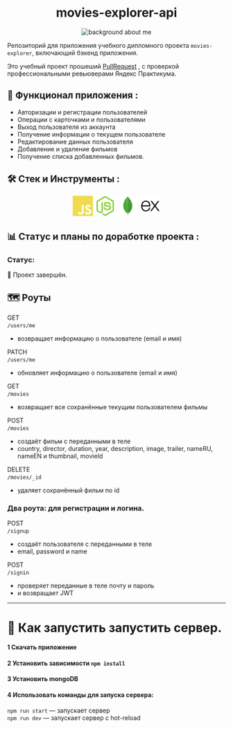 <div id="header" align="center">
  <h1>movies-explorer-api</h1>
</div>
<div align="center">
  <img src="https://github.com/forgohill/movies-explorer-api/assets/105547969/b3c82933-ba68-4478-9eaa-43fe38c7e0b7" alt="background about me" width="320"/>
</div>
<!-- 
![GIF-header-movies-explorer-api](https://github.com/forgohill/movies-explorer-api/assets/105547969/b3c82933-ba68-4478-9eaa-43fe38c7e0b7)
 -->


Репозиторий для приложения учебного дипломного проекта `movies-explorer`, включающий бэкенд приложения.

Это учебный проект прошеший [PullRequest](https://github.com/forgohill/movies-explorer-api/pull/1) , с проверкой профессиональными ревьюверами Яндекс Практикума.

## 🧱 Функционал приложения :
- Авторизации и регистрации пользователей
- Операции с карточками и пользователями
- Выход пользователя из аккаунта
- Получение информации о текущем пользователе
- Редактирование данных пользователя
- Добавление и удаление фильмов
- Получение списка добавленных фильмов.


## 🛠️ Стек и Инструменты :

<div align="center">
<img src="https://raw.githubusercontent.com/devicons/devicon/55609aa5bd817ff167afce0d965585c92040787a/icons/javascript/javascript-plain.svg" style="width: 48px"/>
<img src="https://raw.githubusercontent.com/devicons/devicon/55609aa5bd817ff167afce0d965585c92040787a/icons/nodejs/nodejs-plain.svg" style="width: 48px"/>
<img src="https://raw.githubusercontent.com/devicons/devicon/55609aa5bd817ff167afce0d965585c92040787a/icons/mongodb/mongodb-original.svg" style="width: 48px"/>
<img src="https://raw.githubusercontent.com/forgohill/forgohill/9f63934c5788242c27eab32d9d03b73d5515d9bf/src/img/tolls_icons/express-original.svg" style="width: 48px;background-color: white;"/>
</div>

## 📊 Статус и планы по доработке проекта :

### Статус: 
🚩 Проект завершён.

## 🗺️ Роуты
GET\
 `/users/me`
-  возвращает информацию о пользователе (email и имя)

PATCH\
`/users/me`
-  обновляет информацию о пользователе (email и имя)

GET\
`/movies`
-  возвращает все сохранённые текущим пользователем фильмы

POST\
`/movies`
-  создаёт фильм с переданными в теле
-  country, director, duration, year, description, image, trailer, nameRU, nameEN и thumbnail, movieId 

DELETE\
`/movies/_id `
-  удаляет сохранённый фильм по id


### Два роута: для регистрации и логина.
POST\
`/signup`
-  создаёт пользователя с переданными в теле
-  email, password и name

POST\
`/signin`
-  проверяет переданные в теле почту и пароль
-  и возвращает JWT

---
# 🚀 Как запустить запустить сервер.

#### 1 Скачать приложение
#### 2 Установить зависимости `npm install`
#### 3 Установить mongoDB
#### 4 Использовать команды для запуска сервера:
`npm run start` — запускает сервер\
`npm run dev` — запускает сервер с hot-reload


